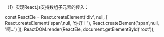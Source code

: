 （1）实现React.js支持数组子元素的传入：

const ReactEle = React.createElement('div', null, [
    React.createElement('span',null, '你好！'),
    React.createElement('span',null, '啊...')
]);
ReactDOM.render(ReactEle, document.getElementById('root'));
